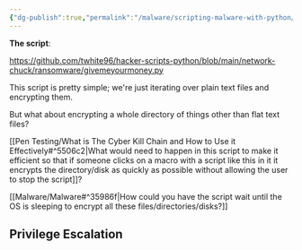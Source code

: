 ```yaml
---
{"dg-publish":true,"permalink":"/malware/scripting-malware-with-python/","created":"","updated":""}
---
```




**The script**:

https://github.com/twhite96/hacker-scripts-python/blob/main/network-chuck/ransomware/givemeyourmoney.py

This script is pretty simple; we're just iterating over plain text files and encrypting them.

But what about encrypting a whole directory of things other than flat text files?

[[Pen Testing/What is The Cyber Kill Chain and How to Use it Effectively#^5506c2\|What would need to happen in this script to make it efficient so that if someone clicks on a macro with a script like this in it it encrypts the directory/disk as quickly as possible without allowing the user to stop the script]]?

[[Malware/Malware#^35986f\|How could you have the script wait until the OS is sleeping to encrypt all these files/directories/disks?]]

## Privilege Escalation
